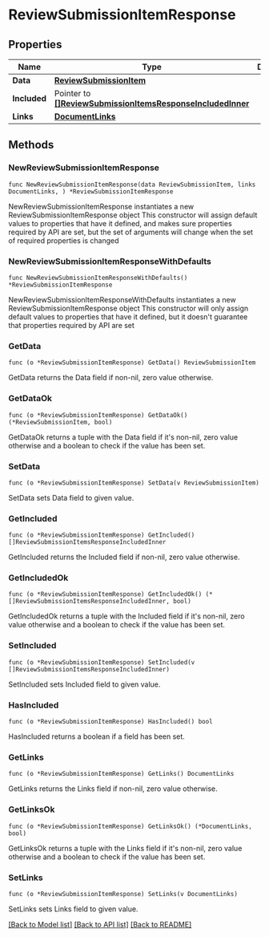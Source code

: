 # ReviewSubmissionItemResponse

## Properties

Name | Type | Description | Notes
------------ | ------------- | ------------- | -------------
**Data** | [**ReviewSubmissionItem**](ReviewSubmissionItem.md) |  | 
**Included** | Pointer to [**[]ReviewSubmissionItemsResponseIncludedInner**](ReviewSubmissionItemsResponseIncludedInner.md) |  | [optional] 
**Links** | [**DocumentLinks**](DocumentLinks.md) |  | 

## Methods

### NewReviewSubmissionItemResponse

`func NewReviewSubmissionItemResponse(data ReviewSubmissionItem, links DocumentLinks, ) *ReviewSubmissionItemResponse`

NewReviewSubmissionItemResponse instantiates a new ReviewSubmissionItemResponse object
This constructor will assign default values to properties that have it defined,
and makes sure properties required by API are set, but the set of arguments
will change when the set of required properties is changed

### NewReviewSubmissionItemResponseWithDefaults

`func NewReviewSubmissionItemResponseWithDefaults() *ReviewSubmissionItemResponse`

NewReviewSubmissionItemResponseWithDefaults instantiates a new ReviewSubmissionItemResponse object
This constructor will only assign default values to properties that have it defined,
but it doesn't guarantee that properties required by API are set

### GetData

`func (o *ReviewSubmissionItemResponse) GetData() ReviewSubmissionItem`

GetData returns the Data field if non-nil, zero value otherwise.

### GetDataOk

`func (o *ReviewSubmissionItemResponse) GetDataOk() (*ReviewSubmissionItem, bool)`

GetDataOk returns a tuple with the Data field if it's non-nil, zero value otherwise
and a boolean to check if the value has been set.

### SetData

`func (o *ReviewSubmissionItemResponse) SetData(v ReviewSubmissionItem)`

SetData sets Data field to given value.


### GetIncluded

`func (o *ReviewSubmissionItemResponse) GetIncluded() []ReviewSubmissionItemsResponseIncludedInner`

GetIncluded returns the Included field if non-nil, zero value otherwise.

### GetIncludedOk

`func (o *ReviewSubmissionItemResponse) GetIncludedOk() (*[]ReviewSubmissionItemsResponseIncludedInner, bool)`

GetIncludedOk returns a tuple with the Included field if it's non-nil, zero value otherwise
and a boolean to check if the value has been set.

### SetIncluded

`func (o *ReviewSubmissionItemResponse) SetIncluded(v []ReviewSubmissionItemsResponseIncludedInner)`

SetIncluded sets Included field to given value.

### HasIncluded

`func (o *ReviewSubmissionItemResponse) HasIncluded() bool`

HasIncluded returns a boolean if a field has been set.

### GetLinks

`func (o *ReviewSubmissionItemResponse) GetLinks() DocumentLinks`

GetLinks returns the Links field if non-nil, zero value otherwise.

### GetLinksOk

`func (o *ReviewSubmissionItemResponse) GetLinksOk() (*DocumentLinks, bool)`

GetLinksOk returns a tuple with the Links field if it's non-nil, zero value otherwise
and a boolean to check if the value has been set.

### SetLinks

`func (o *ReviewSubmissionItemResponse) SetLinks(v DocumentLinks)`

SetLinks sets Links field to given value.



[[Back to Model list]](../README.md#documentation-for-models) [[Back to API list]](../README.md#documentation-for-api-endpoints) [[Back to README]](../README.md)


